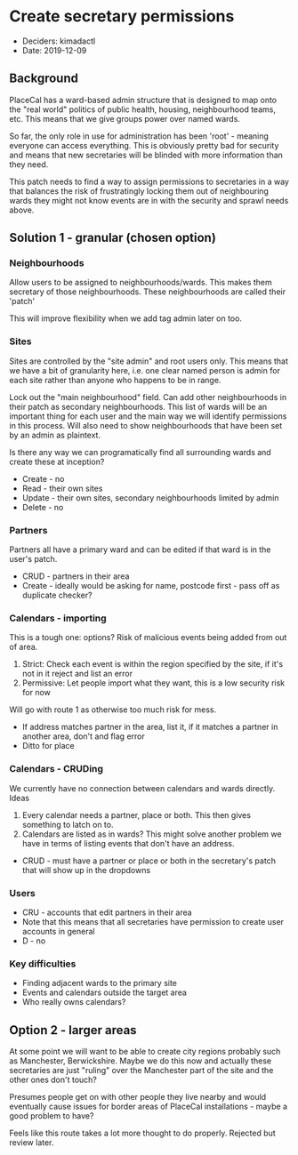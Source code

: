 # Create secretary permissions

* Deciders: kimadactl
* Date: 2019-12-09

## Background

PlaceCal has a ward-based admin structure that is designed to map onto the "real world" politics of public health, housing, neighbourhood teams, etc. This means that we give groups power over named wards.

So far, the only role in use for administration has been 'root' - meaning everyone can access everything. This is obviously pretty bad for security and means that new secretaries will be blinded with more information than they need.

This patch needs to find a way to assign permissions to secretaries in a way that balances the risk of frustratingly locking them out of neighbouring wards they might not know events are in with the security and sprawl needs above.

## Solution 1 - granular (chosen option)

### Neighbourhoods

Allow users to be assigned to neighbourhoods/wards. This makes them secretary of those neighbourhoods. These neighbourhoods are called their 'patch'

This will improve flexibility when we add tag admin later on too.

### Sites

Sites are controlled by the "site admin" and root users only. This means that we have a bit of granularity here, i.e. one clear named person is admin for each site rather than anyone who happens to be in range.

Lock out the "main neighbourhood" field. Can add other neighbourhoods in their patch as secondary neighbourhoods. This list of wards will be an important thing for each user and the main way we will identify permissions in this process. Will also need to show neighbourhoods that have been set by an admin as plaintext.

Is there any way we can programatically find all surrounding wards and create these at inception?

 * Create - no
 * Read - their own sites
 * Update - their own sites, secondary neighbourhoods limited by admin
 * Delete - no

### Partners

Partners all have a primary ward and can be edited if that ward is in the user's patch.

* CRUD - partners in their area
* Create - ideally would be asking for name, postcode first - pass off as duplicate checker?

### Calendars - importing

This is a tough one: options? Risk of malicious events being added from out of area.

 1. Strict: Check each event is within the region specified by the site, if it's not in it reject and list an error
 2. Permissive: Let people import what they want, this is a low security risk for now

Will go with route 1 as otherwise too much risk for mess.

 * If address matches partner in the area, list it, if it matches a partner in another area, don't and flag error
 * Ditto for place

### Calendars - CRUDing

We currently have no connection between calendars and wards directly. Ideas

1. Every calendar needs a partner, place or both. This then gives something to latch on to.
2. Calendars are listed as in wards? This might solve another problem we have in terms of listing events that don't have an address.

* CRUD - must have a partner or place or both in the secretary's patch that will show up in the dropdowns

### Users

 * CRU - accounts that edit partners in their area
 * Note that this means that all secretaries have permission to create user accounts in general
 * D - no

### Key difficulties

 * Finding adjacent wards to the primary site
 * Events and calendars outside the target area
 * Who really owns calendars?


## Option 2 - larger areas

At some point we will want to be able to create city regions probably such as Manchester, Berwickshire. Maybe we do this now and actually these secretaries are just "ruling" over the Manchester part of the site and the other ones don't touch?

Presumes people get on with other people they live nearby and would eventually cause issues for border areas of PlaceCal installations - maybe a good problem to have?

Feels like this route takes a lot more thought to do properly. Rejected but review later.
